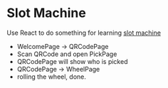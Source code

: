 # Slot Machine

Use React to do something for learning [slot machine](https://sleepy-oasis-28462.herokuapp.com/)

* WelcomePage -> QRCodePage
* Scan QRCode and open PickPage
* QRCodePage will show who is picked
* QRCodePage -> WheelPage
* rolling the wheel, done.
